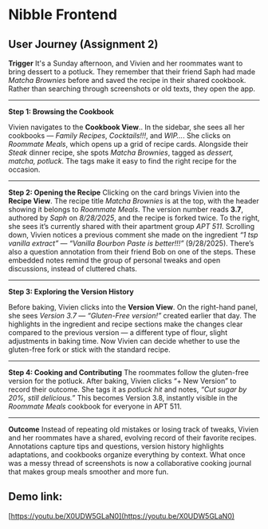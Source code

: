 # Nibble Frontend

## User Journey (Assignment 2)

**Trigger**
It's a Sunday afternoon, and Vivien and her roommates want to bring dessert to a potluck. They remember that their friend Saph had made _Matcha Brownies_ before and saved the recipe in their shared cookbook. Rather than searching through screenshots or old texts, they open the app.

---

**Step 1: Browsing the Cookbook**

Vivien navigates to the **Cookbook View**.. In the sidebar, she sees all her cookbooks — _Family Recipes_, _Cocktails!!!_, and _WIP…_. She clicks on _Roommate Meals_, which opens up a grid of recipe cards. Alongside their _Steak_ dinner recipe, she spots _Matcha Brownies_, tagged as _dessert, matcha, potluck_. The tags make it easy to find the right recipe for the occasion.

---

**Step 2: Opening the Recipe**
Clicking on the card brings Vivien into the **Recipe View**. The recipe title _Matcha Brownies_ is at the top, with the header showing it belongs to _Roommate Meals_. The version number reads **3.7**, authored by _Saph_ on _8/28/2025_, and the recipe is forked twice. To the right, she sees it’s currently shared with their apartment group _APT 511_.
Scrolling down, Vivien notices a previous comment she made on the ingredient _“1 tsp vanilla extract”_ — _“Vanilla Bourbon Paste is better!!!”_ (9/28/2025). There’s also a question annotation from their friend Bob on one of the steps. These embedded notes remind the group of personal tweaks and open discussions, instead of cluttered chats.

---

**Step 3: Exploring the Version History**

Before baking, Vivien clicks into the **Version View**. On the right-hand panel, she sees _Version 3.7 — “Gluten-Free version!”_ created earlier that day. The highlights in the ingredient and recipe sections make the changes clear compared to the previous version — a different type of flour, slight adjustments in baking time. Now Vivien can decide whether to use the gluten-free fork or stick with the standard recipe.

---

**Step 4: Cooking and Contributing**
The roommates follow the gluten-free version for the potluck. After baking, Vivien clicks “+ New Version” to record their outcome. She tags it as _potluck hit_ and notes, _“Cut sugar by 20%, still delicious.”_ This becomes Version 3.8, instantly visible in the _Roommate Meals_ cookbook for everyone in APT 511.

---

**Outcome**
Instead of repeating old mistakes or losing track of tweaks, Vivien and her roommates have a shared, evolving record of their favorite recipes. Annotations capture tips and questions, version history highlights adaptations, and cookbooks organize everything by context. What once was a messy thread of screenshots is now a collaborative cooking journal that makes group meals smoother and more fun.

## Demo link:

[https://youtu.be/X0UDW5GLaN0](https://youtu.be/X0UDW5GLaN0)
